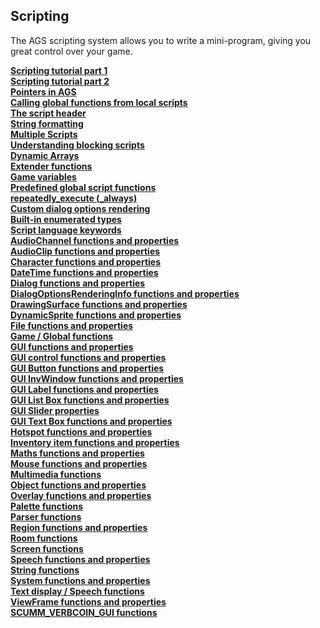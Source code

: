 Scripting
---------

The AGS scripting system allows you to write a mini-program, giving you
great control over your game.

[**Scripting tutorial part 1**](ags29#topic42)\
[**Scripting tutorial part 2**](ags30#topic43)\
[**Pointers in AGS**](ags31#Pointers)\
[**Calling global functions from local scripts**](ags32#topic44)\
[**The script header**](ags33#topic45)\
[**String formatting**](ags34#StringFormats)\
[**Multiple Scripts**](ags35#ScriptModules)\
[**Understanding blocking scripts**](ags36#BlockingScripts)\
[**Dynamic Arrays**](ags37#DynamicArrays)\
[**Extender functions**](ags38#ExtenderFunctions)\
[**Game variables**](ags39#Gamevariables)\
[**Predefined global script functions**](ags40#TextScriptEvents)\
[**repeatedly\_execute (\_always)**](ags41#RepExec)\
[**Custom dialog options rendering**](ags42#CustomDialogOptions)\
[**Built-in enumerated types**](ags43#BuiltInEnums)\
[**Script language keywords**](ags44#topic46)\
[**AudioChannel functions and
properties**](ags45#AudioChannelCommands)\
[**AudioClip functions and properties**](ags46#AudioClipCommands)\
[**Character functions and properties**](ags47#topic48)\
[**DateTime functions and properties**](ags48#topic49)\
[**Dialog functions and properties**](ags49#topic50)\
[**DialogOptionsRenderingInfo functions and
properties**](ags50#DialogOptionsRenderingInfoFunctions)\
[**DrawingSurface functions and
properties**](ags51#DrawingSurfaceFunctions)\
[**DynamicSprite functions and properties**](ags52#topic51)\
[**File functions and properties**](ags53#topic52)\
[**Game / Global functions**](ags54#GlobalCommands)\
[**GUI functions and properties**](ags55#GUIFuncsAndProps)\
[**GUI control functions and properties**](ags56#topic53)\
[**GUI Button functions and properties**](ags57#topic54)\
[**GUI InvWindow functions and properties**](ags58#GUIInvFuncs)\
[**GUI Label functions and properties**](ags59#topic55)\
[**GUI List Box functions and properties**](ags60#topic56)\
[**GUI Slider properties**](ags61#topic57)\
[**GUI Text Box functions and properties**](ags62#topic58)\
[**Hotspot functions and properties**](ags63#topic59)\
[**Inventory item functions and properties**](ags64#topic60)\
[**Maths functions and properties**](ags65#topic61)\
[**Mouse functions and properties**](ags66#topic62)\
[**Multimedia functions**](ags67#topic63)\
[**Object functions and properties**](ags68#topic64)\
[**Overlay functions and properties**](ags69#topic65)\
[**Palette functions**](ags70#topic66)\
[**Parser functions**](ags71#topic67)\
[**Region functions and properties**](ags72#topic68)\
[**Room functions**](ags73#topic69)\
[**Screen functions**](ags74#topic70)\
[**Speech functions and properties**](ags75#SpeechCommands)\
[**String functions**](ags76#topic71)\
[**System functions and properties**](ags77#topic72)\
[**Text display / Speech functions**](ags78#topic73)\
[**ViewFrame functions and properties**](ags79#topic74)\
[**SCUMM\_VERBCOIN\_GUI functions**](ags80#topic75)

